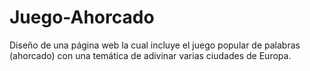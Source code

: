 # Juego-Ahorcado
Diseño de una página web la cual incluye el juego popular de palabras (ahorcado) con una temática de adivinar varias ciudades de Europa.
